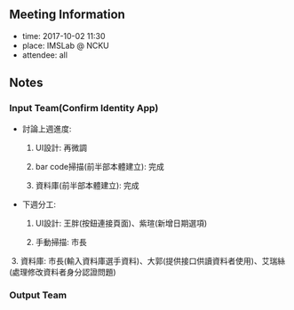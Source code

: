 ## Meeting Information

- time: 2017-10-02 11:30
- place: IMSLab @ NCKU
- attendee: all

## Notes

### Input Team(Confirm Identity App)
- 討論上週進度:  
  1. UI設計: 再微調
  
  2. bar code掃描(前半部本體建立): 完成
  
  3. 資料庫(前半部本體建立): 完成
  
- 下週分工:  
  1. UI設計: 王胖(按鈕連接頁面)、紫瑄(新增日期選項)
  
  2. 手動掃描: 市長
  
  3. 資料庫: 市長(輸入資料庫選手資料)、大郭(提供接口供讀資料者使用)、艾瑞絲(處理修改資料者身分認證問題)

### Output Team
